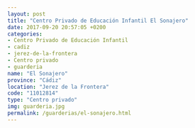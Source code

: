 ```yaml
---
layout: post
title: "Centro Privado de Educación Infantil El Sonajero"
date: 2017-09-20 20:57:05 +0200
categories:
- Centro Privado de Educación Infantil
- cadiz
- jerez-de-la-frontera
- Centro privado
- guarderia
name: "El Sonajero"
province: "Cádiz"
location: "Jerez de la Frontera"
code: "11012814"
type: "Centro privado"
img: guarderia.jpg
permalink: /guarderias/el-sonajero.html
---
```


